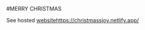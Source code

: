 #MERRY CHRISTMAS

See hosted [website](https://christmassjoy.netlify.app/)https://christmassjoy.netlify.app/
